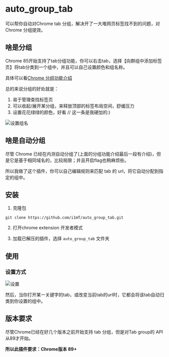 # auto_group_tab

可以帮你自动对Chrome tab 分组，解决开了一大堆网页标签找不到的问题，对Chrome 分组提效。

## 啥是分组

Chrome 85开始支持了tab分组功能，你可以右击tab，选择【向群组中添加标签页】将tab分类到一个组中，并且可以自己设置颜色和组名称。

具体可以看[Chrome 分组功能介绍](https://www.appinn.com/chrome-87-tabs-group/)

总的来说分组的好处就是：

1. 易于管理查找标签页
2. 可以收起/展开某分组，来释放顶部的标签布局空间，舒缓压力
3. 设置花花绿绿的颜色，好看 // 这一条是我硬加的:)

![设置组名](https://user-images.githubusercontent.com/13428808/110574312-db0c6700-8197-11eb-9442-c36795fc56ef.png)

## 啥是自动分组

尽管 Chrome 已经在内测自动分组了(上面的分组功能介绍最后一段有介绍)，但是它是基于相同域名的，比较局限；并且开启flag也稍麻烦些。

所以我做了这个插件，你可以自己编辑规则来匹配 tab 的 url，将它自动分配到指定的组中。

## 安装

1. 克隆包
```
git clone https://github.com/i1mT/auto_group_tab.git
```

2. 打开chrome extension 开发者模式


3. 加载已解压的插件，选择 `auto_group_tab` 文件夹

## 使用

### 设置方式
![设置](https://user-images.githubusercontent.com/13428808/110577715-2c1f5980-819e-11eb-85aa-effef3b58d0e.png)

然后，当你打开某一关键字的tab，或改变当前tab的url时，它都会将该tab自动归类到你设置的组中。


## 版本要求
尽管Chrome已经在好几个版本之前开始支持 tab 分组，但是对Tab group的 API 从89才开始。

**所以此插件要求：Chrome版本 89+**
